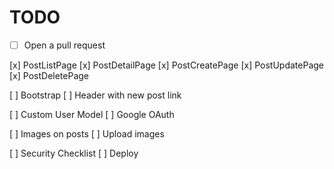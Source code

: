 # TODO

- [ ] Open a pull request

[x] PostListPage
[x] PostDetailPage
[x] PostCreatePage
[x] PostUpdatePage
[x] PostDeletePage

[ ] Bootstrap
[ ] Header with new post link

[ ] Custom User Model
[ ] Google OAuth

[ ] Images on posts
[ ] Upload images

[ ] Security Checklist
[ ] Deploy
